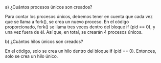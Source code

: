 a) ¿Cuántos procesos únicos son creados?

Para contar los procesos únicos, debemos tener en cuenta que cada vez que se llama a fork(), se crea un nuevo proceso. En el código proporcionado, fork() se llama tres veces dentro del bloque if (pid == 0), y una vez fuera de él. Así que, en total, se crearán 4 procesos únicos.

b) ¿Cuántos hilos únicos son creados?

En el código, solo se crea un hilo dentro del bloque if (pid == 0). Entonces, solo se crea un hilo único.